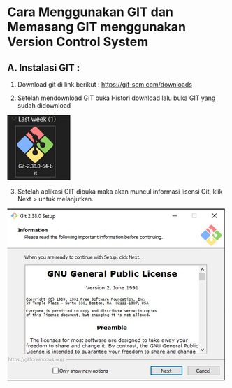 # Cara Menggunakan GIT dan Memasang GIT menggunakan Version Control System
## A. Instalasi GIT :

1. Download git di link berikut : https://git-scm.com/downloads

2. Setelah mendownload GIT buka Histori download lalu buka GIT yang sudah didownload

![Gambar 1](Image/GitHub_Download.jpg)

3. Setelah aplikasi GIT dibuka maka akan muncul informasi lisensi Git, klik Next > untuk melanjutkan.

![Gambar 2](Image/Tutorial1.jpg)

